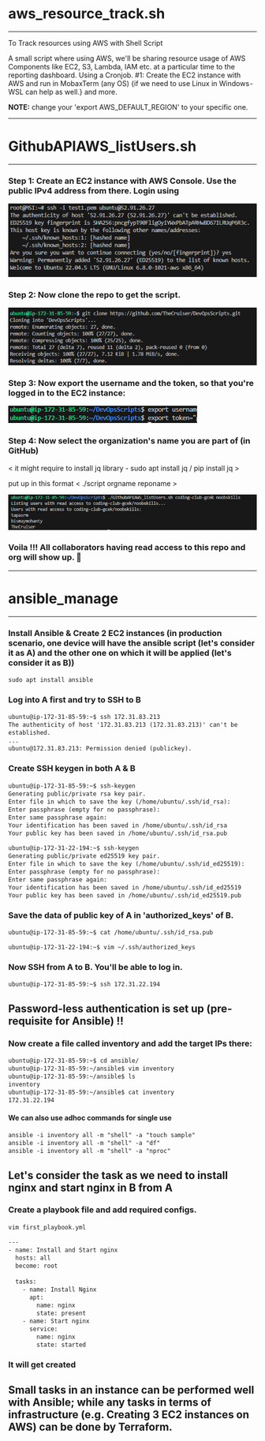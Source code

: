 # aws_resource_track.sh
----------------------------------------------------------------------------------------

To Track resources using AWS with Shell Script

A small script where using AWS, we'll be sharing resource usage of AWS Components like EC2, S3, Lambda, IAM etc. at a particular time to the reporting dashboard. Using a Cronjob.
#1: Create the EC2 instance with AWS and run in MobaxTerm (any OS) {if we need to use Linux in Windows - WSL can help as well.} and more.

**NOTE:** change your 'export AWS_DEFAULT_REGION' to your specific one.

----------------------------------------------------

# GithubAPIAWS_listUsers.sh
-----------------------------------------------------------------------------------------

### Step 1: Create an EC2 instance with AWS Console. Use the public IPv4 address from there. Login using 

![snip1](./imgs/image.png)

### Step 2: Now clone the repo to get the script.
![snip2](./imgs/image-1.png)

### Step 3: Now export the username and the token, so that you're logged in to the EC2 instance:
![snip3](./imgs/image-2.png)

### Step 4: Now select the organization's name you are part of (in GitHub)

< it might require to install jq library - sudo apt install jq / pip install jq >

put up in this format < ./script orgname reponame >

![snip4](./imgs/image-3.png)

### Voila !!! All collaborators having read access to this repo and org will show up.  :star_struck: 



------------------------------------------------------------------------------------------


# ansible_manage
---------------------------------------------------------------------------------------------

### Install Ansible & Create 2 EC2 instances (in production scenario, one device will have the ansible script (let's consider it as A) and the other one on which it will be applied (let's consider it as B))

```
sudo apt install ansible
```

### Log into A first and try to SSH to B

```
ubuntu@ip-172-31-85-59:~$ ssh 172.31.83.213
The authenticity of host '172.31.83.213 (172.31.83.213)' can't be established.
...
ubuntu@172.31.83.213: Permission denied (publickey).
```

### Create SSH keygen in both A & B

```
ubuntu@ip-172-31-85-59:~$ ssh-keygen
Generating public/private rsa key pair.
Enter file in which to save the key (/home/ubuntu/.ssh/id_rsa):
Enter passphrase (empty for no passphrase):
Enter same passphrase again:
Your identification has been saved in /home/ubuntu/.ssh/id_rsa
Your public key has been saved in /home/ubuntu/.ssh/id_rsa.pub
```
```
ubuntu@ip-172-31-22-194:~$ ssh-keygen
Generating public/private ed25519 key pair.
Enter file in which to save the key (/home/ubuntu/.ssh/id_ed25519):
Enter passphrase (empty for no passphrase):
Enter same passphrase again:
Your identification has been saved in /home/ubuntu/.ssh/id_ed25519
Your public key has been saved in /home/ubuntu/.ssh/id_ed25519.pub
```

### Save the data of public key of A in 'authorized_keys' of B.

```
ubuntu@ip-172-31-85-59:~$ cat /home/ubuntu/.ssh/id_rsa.pub
```
```
ubuntu@ip-172-31-22-194:~$ vim ~/.ssh/authorized_keys
```

### Now SSH from A to B. You'll be able to log in.
```
ubuntu@ip-172-31-85-59:~$ ssh 172.31.22.194
```

## Password-less authentication is set up (pre-requisite for Ansible) !!

### Now create a file called inventory and add the target IPs there:
```
ubuntu@ip-172-31-85-59:~$ cd ansible/
ubuntu@ip-172-31-85-59:~/ansible$ vim inventory
ubuntu@ip-172-31-85-59:~/ansible$ ls
inventory
ubuntu@ip-172-31-85-59:~/ansible$ cat inventory
172.31.22.194
```

#### We can also use adhoc commands for single use
```
ansible -i inventory all -m "shell" -a "touch sample"
ansible -i inventory all -m "shell" -a "df"
ansible -i inventory all -m "shell" -a "nproc"
```

## Let's consider the task as we need to install nginx and start nginx in B from A

### Create a playbook file and add required configs.
```
vim first_playbook.yml
```
```
---
- name: Install and Start nginx
  hosts: all
  become: root

  tasks:
    - name: Install Nginx
      apt:
        name: nginx
        state: present
    - name: Start nginx
      service:
        name: nginx
        state: started
```

### It will get created


## Small tasks in an instance can be performed well with Ansible; while any tasks in terms of infrastructure (e.g. Creating 3 EC2 instances on AWS) can be done by Terraform.